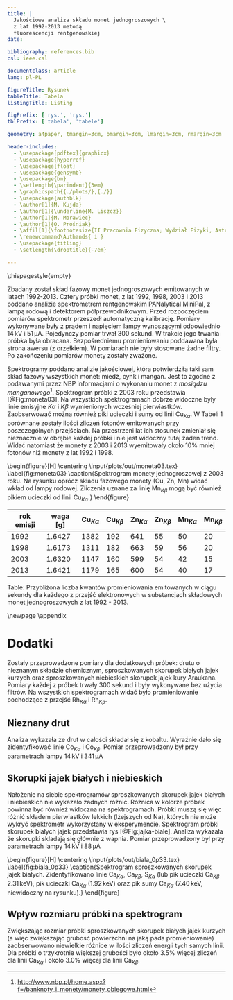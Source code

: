 ```yaml
---
title: |
  Jakościowa analiza składu monet jednogroszowych \
  z lat 1992-2013 metodą
  fluorescencji rentgenowskiej
date:

bibliography: references.bib
csl: ieee.csl

documentclass: article
lang: pl-PL

figureTitle: Rysunek
tableTitle: Tabela
listingTitle: Listing

figPrefix: ['rys.', 'rys.']
tblPrefix: ['tabela', 'tabele']

geometry: a4paper, tmargin=3cm, bmargin=3cm, lmargin=3cm, rmargin=3cm

header-includes:
  - \usepackage[pdftex]{graphicx}
  - \usepackage{hyperref}
  - \usepackage{float}
  - \usepackage{gensymb}
  - \usepackage{bm}
  - \setlength{\parindent}{3em}
  - \graphicspath{{./plots/},{./}}
  - \usepackage{authblk}
  - \author[1]{M. Kujda}
  - \author[1]{\underline{M. Liszcz}}
  - \author[1]{M. Morawiec}
  - \author[1]{O. Prośniak}
  - \affil[1]{\footnotesize{II Pracownia Fizyczna; Wydział Fizyki, Astronomii i Informatyki Stosowanej Uniwersytetu Jagiellońskiego}}
  - \renewcommand\Authands{ i }
  - \usepackage{titling}
  - \setlength{\droptitle}{-7em}

---
```


\thispagestyle{empty}

Zbadany został skład fazowy monet jednogroszowych emitowanych w latach
1992-2013. Cztery próbki monet, z lat 1992, 1998, 2003 i 2013 poddano analizie
spektrometrem rentgenowskim PANalytical MiniPal, z lampą rodową i detektorem
półprzewodnikowym. Przed rozpoczęciem pomiarów spektrometr przeszedł
automatyczną kalibrację.
Pomiary wykonywane były z prądem i napięciem lampy wynoszącymi odpowiednio
$14\,\mathrm{kV}$ i $51\,\mathrm{\mu A}$. Pojedynczy pomiar trwał 300 sekund.
W trakcie jego trwania próbka była obracana. Bezpośredniemu promieniowaniu
poddawana była strona awersu (z orzełkiem). W pomiarach nie były stosowane
żadne filtry. Po zakończeniu pomiarów monety zostały zważone.

Spektrogramy poddano analizie jakościowej, która potwierdziła taki sam skład
fazowy wszystkich monet: miedź, cynk i mangan. Jest to zgodne z podawanymi
przez NBP informacjami o wykonaniu monet z *mosiądzu manganowego*[^nbp-monety].
Spektrogram próbki z 2003 roku przedstawia [@Fig:moneta03]. Na wszystkich
spektrogramach dobrze widoczne były linie emisyjne $K\alpha$ i $K\beta$
wymienionych wcześniej pierwiastków. Zaobserwować można również piki ucieczki
i sumy od linii $\mathrm{Cu}_{K\alpha}$. W Tabeli 1 porównane zostały ilości
zliczeń fotonów emitowanych przy poszczególnych przejściach. Na przestrzeni lat
ich stosunek zmieniał się nieznacznie w obrębie każdej próbki i nie jest
widoczny tutaj żaden trend. Widać natomiast że monety z 2003 i 2013 wyemitowały
około 10% mniej fotonów niż monety z lat 1992 i 1998.

[^nbp-monety]: <http://www.nbp.pl/home.aspx?f=/banknoty_i_monety/monety_obiegowe.html>

\begin{figure}[H]
\centering
\input{plots/out/moneta03.tex}
\label{fig:moneta03}
\caption{Spektrogram monety jednogroszowej z 2003 roku. Na rysunku
  oprócz składu fazowego monety (Cu, Zn, Mn) widać wkład od lampy rodowej.
  Zliczenia uznane za linię $\mathrm{Mn}_{K\beta}$ mogą być również pikiem
  ucieczki od linii $\mathrm{Cu}_{K\alpha}$.}
\end{figure}

rok emisji | waga [g] | $\mathrm{Cu}_{K\alpha}$ | $\mathrm{Cu}_{K\beta}$ | $\mathrm{Zn}_{K\alpha}$ | $\mathrm{Zn}_{K\beta}$ | $\mathrm{Mn}_{K\alpha}$ | $\mathrm{Mn}_{K\beta}$
----------|--------|------|------|------|------|------|------
1992 | 1.6427 | 1382 | 192 | 641 | 55 | 50 | 20
1998 | 1.6173 | 1311 | 182 | 663 | 59 | 56 | 20
2003 | 1.6320 | 1147 | 160 | 599 | 54 | 42 | 15
2013 | 1.6421 | 1179 | 165 | 600 | 54 | 40 | 17

Table: Przybliżona liczba kwantów promieniowania emitowanych w ciągu sekundy
  dla każdego z przejść elektronowych w substancjach składowych monet
  jednogroszowych z lat 1992 - 2013.

\newpage
\appendix

# Dodatki

Zostały przeprowadzone pomiary dla dodatkowych próbek: drutu o nieznanym
składzie chemicznym, sproszkowanych skorupek białych jajek kurzych
oraz sproszkowanych niebieskich skorupek jajek kury Araukana. Pomiary każdej
z próbek trwały 300 sekund i były wykonywane bez użycia filtrów.
Na wszystkich spektrogramach widać było promieniowanie pochodzące z przejść
$\mathrm{Rh}_{K\alpha}$ i $\mathrm{Rh}_{K\beta}$.

## Nieznany drut

Analiza wykazała że drut w całości składał się z kobaltu. Wyraźnie dało się
zidentyfikować linie $\mathrm{Co}_{K\alpha}$ i $\mathrm{Co}_{K\beta}$. Pomiar
przeprowadzony był przy parametrach lampy $14\,\mathrm{kV}$ i
$341\,\mathrm{\mu A}$

## Skorupki jajek białych i niebieskich

Nałożenie na siebie spektrogramów sproszkowanych skorupek jajek białych i
niebieskich nie wykazało żadnych różnic. Różnica w kolorze próbek powinna być
również widoczna na spektrogramach. Próbki muszą się więc różnić składem
pierwiastków lekkich (lżejszych od Na), których nie może wykryć spektrometr
wykorzystany w eksperymencie. Spektrogram próbki skorupek białych jajek
przedstawia rys [@Fig:jajka-biale]. Analiza wykazała że skorupki składają
się głównie z wapnia.
Pomiar przeprowadzony był przy parametrach lampy $14\,\mathrm{kV}$ i
$88\,\mathrm{\mu A}$

\begin{figure}[H]
\centering
\input{plots/out/biala_0p33.tex}
\label{fig:biala_0p33}
\caption{Spektrogram sproszkowanych skorupek jajek białych. Zidentyfikowano
  linie $\mathrm{Ca}_{K\alpha}$, $\mathrm{Ca}_{K\beta}$,
  $\mathrm{S}_{K\alpha}$ (lub pik ucieczki $\mathrm{Ca}_{K\beta}$
  $2.31\,\mathrm{keV}$), pik ucieczki $\mathrm{Ca}_{K\alpha}$
  ($1.92\,\mathrm{keV}$) oraz pik sumy
  $\mathrm{Ca}_{K\alpha}$ ($7.40\,\mathrm{keV}$, niewidoczny na rysunku).}
\end{figure}

## Wpływ rozmiaru próbki na spektrogram
Zwiększając rozmiar próbki sproszkowanych skorupek białych jajek kurzych (a
więc zwiększając grubość powierzchni na jaką pada promieniowanie) zaobserwowano
niewielkie różnice w ilości zliczeń energii tych samych linii. Dla próbki o
trzykrotnie większej grubości było około 3.5% więcej zliczeń dla linii
$\mathrm{Ca}_{K\alpha}$ i około 3.0% więcej dla linii
$\mathrm{Ca}_{K\beta}$.
